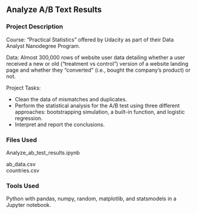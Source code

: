 ## Analyze A/B Text Results

### Project Description

Course: “Practical Statistics” offered by Udacity as part of their Data Analyst Nanodegree Program.

Data: Almost 300,000 rows of website user data detailing whether a user received a new or old (“treatment vs control”) version of a website landing page and whether they “converted” (i.e., bought the company’s product) or not.

Project Tasks:

- Clean the data of mismatches and duplicates.
- Perform the statistical analysis for the A/B test using three different approaches: bootstrapping simulation, a built-in function, and logistic regression.
- Interpret and report the conclusions.

### Files Used

Analyze_ab_test_results.ipynb

ab_data.csv   
countries.csv


### Tools Used

Python with pandas, numpy, random, matplotlib, and statsmodels in a Jupyter notebook.